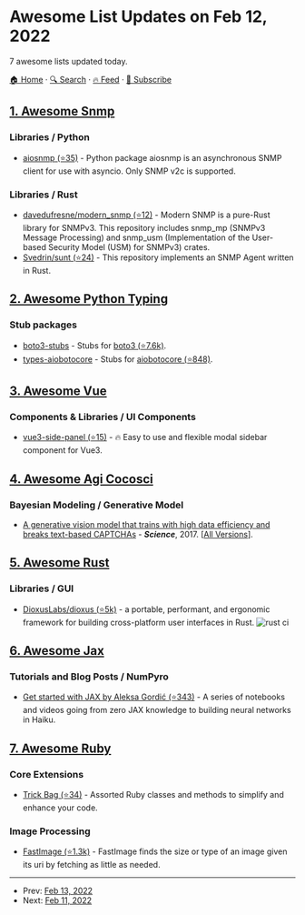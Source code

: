 # Awesome List Updates on Feb 12, 2022

7 awesome lists updated today.

[🏠 Home](/README.md) · [🔍 Search](https://test.trackawesomelist.com/search/) · [🔥 Feed](https://test.trackawesomelist.com/feed.xml) · [📮 Subscribe](https://trackawesomelist.us17.list-manage.com/subscribe?u=d2f0117aa829c83a63ec63c2f&id=36a103854c)



## [1. Awesome Snmp](/content/eozer/awesome-snmp/README.md)

### Libraries / Python

*   [aiosnmp (⭐35)](https://github.com/hh-h/aiosnmp) - Python package aiosnmp is an asynchronous SNMP client for use with asyncio. Only SNMP v2c is supported.

### Libraries / Rust

*   [davedufresne/modern\_snmp (⭐12)](https://github.com/davedufresne/modern_snmp) - Modern SNMP is a pure-Rust library for SNMPv3. This repository includes snmp\_mp (SNMPv3 Message Processing) and snmp\_usm (Implementation of the User-based Security Model (USM) for SNMPv3) crates.
*   [Svedrin/sunt (⭐24)](https://github.com/Svedrin/sunt) - This repository implements an SNMP Agent written in Rust.

## [2. Awesome Python Typing](/content/typeddjango/awesome-python-typing/README.md)

### Stub packages

*   [boto3-stubs](https://vemel.github.io/boto3_stubs_docs/) - Stubs for [boto3 (⭐7.6k)](https://github.com/boto/boto3).
*   [types-aiobotocore](https://vemel.github.io/types_aiobotocore_docs/) - Stubs for [aiobotocore (⭐848)](https://github.com/aio-libs/aiobotocore).

## [3. Awesome Vue](/content/vuejs/awesome-vue/README.md)

### Components & Libraries / UI Components

*   [vue3-side-panel (⭐15)](https://github.com/headmandev/vue3-side-panel) - 🔥 Easy to use and flexible modal sidebar component for Vue3.

## [4. Awesome Agi Cocosci](/content/YuzheSHI/awesome-agi-cocosci/README.md)

### Bayesian Modeling / Generative Model

*   [A generative vision model that trains with high data efficiency and breaks text-based CAPTCHAs](https://www.cs.jhu.edu/\~ayuille/JHUcourses/ProbabilisticModelsOfVisualCognition2020/Lec22/GeorgeCAPCHAS.pdf) - ***Science***, 2017. \[[All Versions](https://scholar.google.com/scholar?cluster=1478382321633671444\&hl=en\&as_sdt=0,5)].

## [5. Awesome Rust](/content/rust-unofficial/awesome-rust/README.md)

### Libraries / GUI

*   [DioxusLabs/dioxus (⭐5k)](https://github.com/dioxuslabs/dioxus) - a portable, performant, and ergonomic framework for building cross-platform user interfaces in Rust. ![rust ci](https://github.com/dioxuslabs/dioxus/actions/workflows/main.yml/badge.svg)

## [6. Awesome Jax](/content/n2cholas/awesome-jax/README.md)

### Tutorials and Blog Posts / NumPyro

*   [Get started with JAX by Aleksa Gordić (⭐343)](https://github.com/gordicaleksa/get-started-with-JAX) - A series of notebooks and videos going from zero JAX knowledge to building neural networks in Haiku.

## [7. Awesome Ruby](/content/markets/awesome-ruby/README.md)

### Core Extensions

*   [Trick Bag (⭐34)](https://github.com/keithrbennett/trick_bag) - Assorted Ruby classes and methods to simplify and enhance your code.

### Image Processing

*   [FastImage (⭐1.3k)](https://github.com/sdsykes/fastimage) - FastImage finds the size or type of an image given its uri by fetching as little as needed.

---

- Prev: [Feb 13, 2022](/content/2022/02/13/README.md)
- Next: [Feb 11, 2022](/content/2022/02/11/README.md)